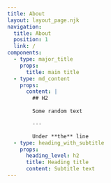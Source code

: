 ```yaml
---
title: About
layout: layout_page.njk
navigation:
  title: About
  position: 1
  link: /
components:
  - type: major_title
    props:
      title: main title
  - type: md_content
    props:
      content: |
        ## H2
        
        Some random text

        ---

        Under **the** line
  - type: heading_with_subtitle
    props:
      heading_level: h2
      title: Heading title
      content: Subtitle text
---
```

